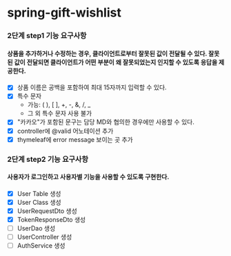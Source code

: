 # spring-gift-wishlist

### 2단계 step1 기능 요구사항
#### 상품을 추가하거나 수정하는 경우, 클라이언트로부터 잘못된 값이 전달될 수 있다. 잘못된 값이 전달되면 클라이언트가 어떤 부분이 왜 잘못되었는지 인지할 수 있도록 응답을 제공한다.

- [x] 상품 이름은 공백을 포함하여 최대 15자까지 입력할 수 있다.
- [x] 특수 문자
  - 가능: ( ), [ ], +, -, &, /, _
  - 그 외 특수 문자 사용 불가
- [x] "카카오"가 포함된 문구는 담당 MD와 협의한 경우에만 사용할 수 있다.
- [x] controller에 @valid 어노테이션 추가
- [x] thymeleaf에 error message 보이는 곳 추가

### 2단계 step2 기능 요구사항
#### 사용자가 로그인하고 사용자별 기능을 사용할 수 있도록 구현한다.

- [x] User Table 생성
- [x] User Class 생성
- [x] UserRequestDto 생성
- [x] TokenResponseDto 생성
- [ ] UserDao 생성
- [ ] UserController 생성
- [ ] AuthService 생성
